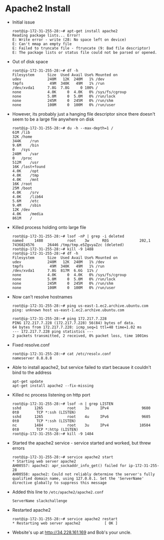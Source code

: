 # Apache2 Install

* Initial issue
    ```
    root@ip-172-31-255-28:~# apt-get install apache2
    Reading package lists... Error!
    E: Write error - write (28: No space left on device)
    E: Can't mmap an empty file
    E: Failed to truncate file - ftruncate (9: Bad file descriptor)
    E: The package lists or status file could not be parsed or opened.
    ```
* Out of disk space 
    ```
    root@ip-172-31-255-28:~# df -h
    Filesystem      Size  Used Avail Use% Mounted on
    udev            240M   12K  240M   1% /dev
    tmpfs            49M  340K   49M   1% /run
    /dev/xvda1      7.8G  7.8G     0 100% /
    none            4.0K     0  4.0K   0% /sys/fs/cgroup
    none            5.0M     0  5.0M   0% /run/lock
    none            245M     0  245M   0% /run/shm
    none            100M     0  100M   0% /run/user
    ```
* However, its probably just a hanging file descriptor since there doesn't seem to be a large file anywhere on disk
    ```
    root@ip-172-31-255-28:~# du -h --max-depth=1 /
    61M	/lib
    32K	/home
    344K	/run
    9.6M	/bin
    0	/sys
    240M	/var
    0	/proc
    512M	/usr
    16K	/lost+found
    4.0K	/opt
    4.0K	/tmp
    4.0K	/mnt
    16K	/root
    25M	/boot
    4.0K	/srv
    4.0K	/lib64
    5.6M	/etc
    9.4M	/sbin
    12K	/dev
    4.0K	/media
    861M	/
    ```
* Killed process holding onto large file
    ```
    root@ip-172-31-255-28:~# lsof -nP | grep -i deleted
    named     1488           root    3w      REG              202,1 7436824576      26446 /tmp/tmp.e5ZgvyaZzc (deleted)
    root@ip-172-31-255-28:~# kill -9 1488
    root@ip-172-31-255-28:~# df -h
    Filesystem      Size  Used Avail Use% Mounted on
    udev            240M   12K  240M   1% /dev
    tmpfs            49M  340K   49M   1% /run
    /dev/xvda1      7.8G  817M  6.6G  11% /
    none            4.0K     0  4.0K   0% /sys/fs/cgroup
    none            5.0M     0  5.0M   0% /run/lock
    none            245M     0  245M   0% /run/shm
    none            100M     0  100M   0% /run/user
    ```
* Now can't resolve hostnames
    ```
    root@ip-172-31-255-28:~# ping us-east-1.ec2.archive.ubuntu.com
    ping: unknown host us-east-1.ec2.archive.ubuntu.com

    root@ip-172-31-255-28:~# ping 172.217.7.228
    PING 172.217.7.228 (172.217.7.228) 56(84) bytes of data.
    64 bytes from 172.217.7.228: icmp_seq=1 ttl=48 time=1.02 ms
    --- 172.217.7.228 ping statistics ---
    2 packets transmitted, 2 received, 0% packet loss, time 1001ms
    ```
* Fixed resolve.conf
    ```
    root@ip-172-31-255-28:~# cat /etc/resolv.conf
    nameserver 8.8.8.8
    ```
* Able to install apache2, but service failed to start because it couldn't bind to the address
    ```
    apt-get update
    apt-get install apache2 --fix-missing
    ```
* Killed nc process listening on http port
    ```
    root@ip-172-31-255-28:~# lsof -n | grep LISTEN
    sshd      1265           root    3u     IPv4               9600      0t0        TCP *:ssh (LISTEN)
    sshd      1265           root    4u     IPv6               9605      0t0        TCP *:ssh (LISTEN)
    nc        1484           root    3u     IPv4              10504      0t0        TCP *:http (LISTEN)
    root@ip-172-31-255-28:~# kill -9 1484
    ```
* Started the apache2 service - service started and worked, but threw errors
    ```
    root@ip-172-31-255-28:~# service apache2 start
    * Starting web server apache2                                                                                               AH00557: apache2: apr_sockaddr_info_get() failed for ip-172-31-255-28
    AH00558: apache2: Could not reliably determine the server's fully qualified domain name, using 127.0.0.1. Set the 'ServerName' directive globally to suppress this message
    ```
* Added this line to `/etc/apache2/apache2.conf`
    ```
    ServerName slackchallenge
    ```
* Restarted apache2
    ```
    root@ip-172-31-255-28:~# service apache2 restart
    * Restarting web server apache2           [ OK ]
    ```
* Website's up at http://34.228.161.169 and Bob's your uncle.